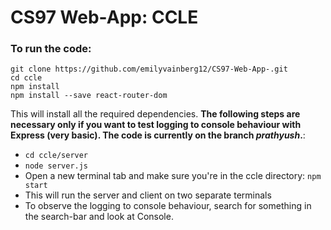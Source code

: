 # CS97 Web-App: CCLE 

### To run the code:

`git clone https://github.com/emilyvainberg12/CS97-Web-App-.git`\
`cd ccle`\
`npm install`\
`npm install --save react-router-dom`

This will install all the required dependencies.
**The following steps are necessary only if you want to test
logging to console behaviour with Express (very basic). The code is currently on the branch *prathyush*.**:

- `cd ccle/server`
- `node server.js`
- Open a new terminal tab and make sure you're in the ccle directory: `npm start`
- This will run the server and client on two separate terminals
- To observe the logging to console behaviour, search for something in the search-bar and look at Console.
